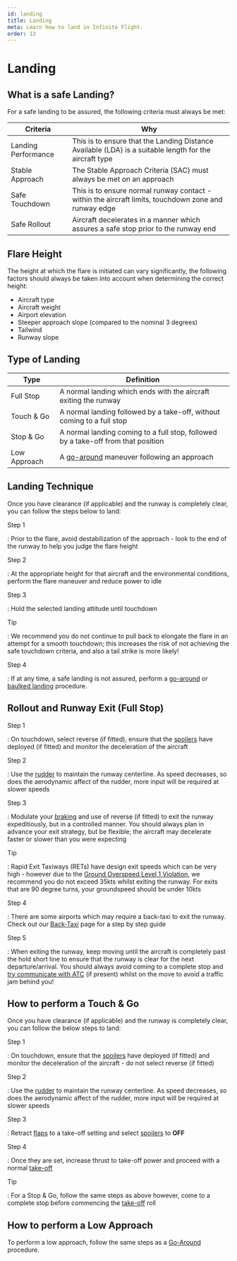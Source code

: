 ```yaml
---
id: landing
title: Landing
meta: Learn how to land in Infinite Flight.
order: 13
---
```


# Landing



## What is a safe Landing?

For a safe landing to be assured, the following criteria must always be met:

| Criteria            | Why                                      |
| ------------------- | ---------------------------------------- |
| Landing Performance | This is to ensure that the Landing Distance Available (LDA) is a suitable length for the aircraft type |
| Stable Approach     | The Stable Approach Criteria (SAC) must always be met on an approach |
| Safe Touchdown      | This is to ensure normal runway contact - within the aircraft limits, touchdown zone and runway edge |
| Safe Rollout        | Aircraft decelerates in a manner which assures a safe stop prior to the runway end |



## Flare Height

The height at which the flare is initiated can vary significantly, the following factors should always be taken into account when determining the correct height:



- Aircraft type
- Aircraft weight
- Airport elevation
- Steeper approach slope (compared to the nominal 3 degrees)
- Tailwind
- Runway slope



## Type of Landing



| Type         | Definition                               |
| ------------ | ---------------------------------------- |
| Full Stop    | A normal landing which ends with the aircraft exiting the runway |
| Touch & Go   | A normal landing followed by a take-off, without coming to a full stop |
| Stop & Go    | A normal landing coming to a full stop, followed by a take-off from that position |
| Low Approach | A [go-around](/guide/flying-guide/descent-to-landing/go-around-baulked-landing#go-around%2Fbaulked-landing) maneuver following an approach |



## Landing Technique 

Once you have clearance (if applicable) and the runway is completely clear, you can follow the steps below to land:



Step 1

: Prior to the flare, avoid destabilization of the approach - look to the end of the runway to help you judge the flare height



Step 2

: At the appropriate height for that aircraft and the environmental conditions, perform the flare maneuver and reduce power to idle



Step 3

: Hold the selected landing attitude until touchdown



Tip

: We recommend you do not continue to pull back to elongate the flare in an attempt for a smooth touchdown; this increases the risk of not achieving the safe touchdown criteria, and also a tail strike is more likely! 



Step 4

: If at any time, a safe landing is not assured, perform a [go-around](/guide/flying-guide/descent-to-landing/go-around-baulked-landing#go-around%2Fbaulked-landing) or [baulked landing](/guide/flying-guide/descent-to-landing/go-around-baulked-landing#what-is-the-difference-between-a-go-around-and-a-baulked-landing%3F) procedure.



## Rollout and Runway Exit (Full Stop)

Step 1

: On touchdown, select reverse (if fitted), ensure that the [spoilers](/guide/getting-started-guide/pilot-user-interface/flight-controls#flight-controls) have deployed (if fitted) and monitor the deceleration of the aircraft



Step 2

: Use the [rudder](/guide/getting-started-guide/pilot-user-interface/flight-controls#flight-controls) to maintain the runway centerline. As speed decreases, so does the aerodynamic affect of the rudder, more input will be required at slower speeds



Step 3

: Modulate your [braking](/guide/getting-started-guide/pilot-user-interface/flight-controls#flight-controls) and use of reverse (if fitted) to exit the runway expeditiously, but in a controlled manner. You should always plan in advance your exit strategy, but be flexible; the aircraft may decelerate faster or slower than you were expecting



Tip

: Rapid Exit Taxiways (RETs) have design exit speeds which can be very high - however due to the [Ground Overspeed Level 1 Violation](/guide/getting-started-guide/pilot-user-interface/violations#what-are-violations%3F), we recommend you do not exceed 35kts whilst exiting the runway. For exits that are 90 degree turns, your groundspeed should be under 10kts



Step 4

: There are some airports which may require a back-taxi to exit the runway. Check out our [Back-Taxi](/guide/flying-guide/take-off-to-cruise/back-taxi#back-taxi) page for a step by step guide



Step 5

: When exiting the runway, keep moving until the aircraft is completely past the hold short line to ensure that the runway is clear for the next departure/arrival. You should always avoid coming to a complete stop and [try communicate with ATC](/guide/flying-guide/atc-communication/landing-and-taxi-to-parking#taxi-to-parking-communication-summary) (if present) whilst on the move to avoid a traffic jam behind you!



## How to perform a Touch & Go

Once you have clearance (if applicable) and the runway is completely clear, you can follow the below steps to land:



Step 1

: On touchdown, ensure that the [spoilers](/guide/getting-started-guide/pilot-user-interface/flight-controls#flight-controls) have deployed (if fitted) and monitor the deceleration of the aircraft - do not select reverse (if fitted)



Step 2

: Use the [rudder](/guide/getting-started-guide/pilot-user-interface/flight-controls#flight-controls) to maintain the runway centerline. As speed decreases, so does the aerodynamic affect of the rudder, more input will be required at slower speeds



Step 3

: Retract [flaps](/guide/getting-started-guide/pilot-user-interface/flight-controls#flight-controls) to a take-off setting and select [spoilers](/guide/getting-started-guide/pilot-user-interface/flight-controls#flight-controls) to **OFF**



Step 4

: Once they are set, increase thrust to take-off power and proceed with a normal [take-off](/guide/flying-guide/take-off-to-cruise/take-off-and-initial-climb#take-off-and-initial-climb)



Tip

: For a Stop & Go, follow the same steps as above however, come to a complete stop before commencing the [take-off](/guide/flying-guide/take-off-to-cruise/take-off-and-initial-climb#take-off-and-initial-climb) roll



## How to perform a Low Approach

To perform a low approach, follow the same steps as a [Go-Around](/guide/flying-guide/descent-to-landing/go-around-baulked-landing#go-around%2Fbaulked-landing) procedure.